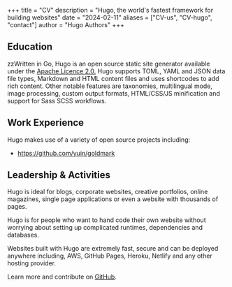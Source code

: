 +++
title = "CV"
description = "Hugo, the world's fastest framework for building websites"
date = "2024-02-11"
aliases = ["CV-us", "CV-hugo", "contact"]
author = "Hugo Authors"
+++
## Education    
zzWritten in Go, Hugo is an open source static site generator available under the [Apache Licence 2.0.](https://github.com/gohugoio/hugo/blob/master/LICENSE) Hugo supports TOML, YAML and JSON data file types, Markdown and HTML content files and uses shortcodes to add rich content. Other notable features are taxonomies, multilingual mode, image processing, custom output formats, HTML/CSS/JS minification and support for Sass SCSS workflows.

## Work Experience
Hugo makes use of a variety of open source projects including:

* https://github.com/yuin/goldmark

## Leadership & Activities
Hugo is ideal for blogs, corporate websites, creative portfolios, online magazines, single page applications or even a website with thousands of pages.

Hugo is for people who want to hand code their own website without worrying about setting up complicated runtimes, dependencies and databases.

Websites built with Hugo are extremely fast, secure and can be deployed anywhere including, AWS, GitHub Pages, Heroku, Netlify and any other hosting provider.

Learn more and contribute on [GitHub](https://github.com/gohugoio).
